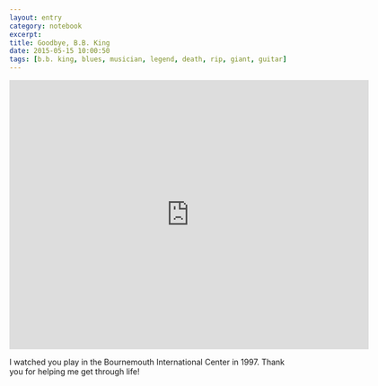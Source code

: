 ```yaml
--- 
layout: entry
category: notebook
excerpt:
title: Goodbye, B.B. King
date: 2015-05-15 10:00:50
tags: [b.b. king, blues, musician, legend, death, rip, giant, guitar]
---
```


<iframe width="640" height="480" src="https://www.youtube-nocookie.com/embed/LWLAAzOBoBI?rel=0&amp;showinfo=0" frameborder="0" allowfullscreen></iframe>

I watched you play in the Bournemouth International Center in 1997. Thank you for helping me get through life!